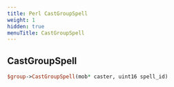 ```yaml
---
title: Perl CastGroupSpell
weight: 1
hidden: true
menuTitle: CastGroupSpell
---
```

## CastGroupSpell
```perl
$group->CastGroupSpell(mob* caster, uint16 spell_id)
```